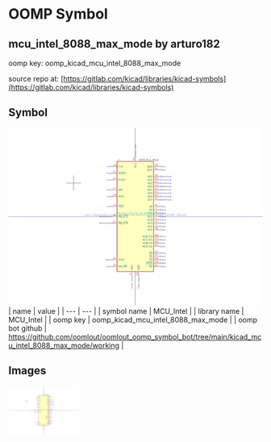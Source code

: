 # OOMP Symbol  
## mcu_intel_8088_max_mode  by arturo182  
  
oomp key: oomp_kicad_mcu_intel_8088_max_mode  
  
source repo at: [https://gitlab.com/kicad/libraries/kicad-symbols](https://gitlab.com/kicad/libraries/kicad-symbols)  
## Symbol  
  
[![working.png](working_600.png)](working.png)  
| name | value | 
| --- | --- | 
| symbol name | MCU_Intel | 
| library name | MCU_Intel | 
| oomp key | oomp_kicad_mcu_intel_8088_max_mode | 
| oomp bot github | https://github.com/oomlout/oomlout_oomp_symbol_bot/tree/main/kicad_mcu_intel_8088_max_mode/working | 
## Images  
  
[![working.png](working_140.png)](working.png)  
